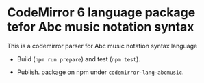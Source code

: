 # CodeMirror 6 language package tefor Abc music notation syntax

This is a codemirror parser for Abc music notation syntax language

- Build (`npm run prepare`) and test (`npm test`).

- Publish. package on npm under `codemirror-lang-abcmusic`.
